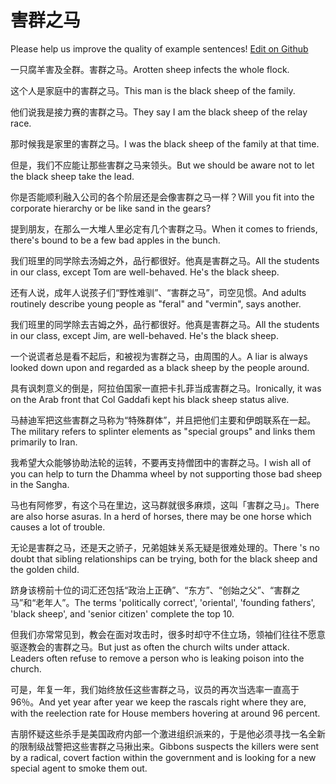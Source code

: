 # 害群之马

Please help us improve the quality of example sentences! [Edit on Github](https://github.com/jiyushe/jiyu-example-sentence-source/blob/main/chinese/haiqunzhima.md)

<p><span class="chinese">一只腐羊害及全群。害群之马。</span><span class="english">Arotten sheep infects the whole flock.</span></p>

<p><span class="chinese">这个人是家庭中的害群之马。</span><span class="english">This man is the black sheep of the family.</span></p>

<p><span class="chinese">他们说我是接力赛的害群之马。</span><span class="english">They say I am the black sheep of the relay race.</span></p>

<p><span class="chinese">那时候我是家里的害群之马。</span><span class="english">I was the black sheep of the family at that time.</span></p>

<p><span class="chinese">但是，我们不应能让那些害群之马来领头。</span><span class="english">But we should be aware not to let the black sheep take the lead.</span></p>

<p><span class="chinese">你是否能顺利融入公司的各个阶层还是会像害群之马一样？</span><span class="english">Will you fit into the corporate hierarchy or be like sand in the gears?</span></p>

<p><span class="chinese">提到朋友，在那么一大堆人里必定有几个害群之马。</span><span class="english">When it comes to friends, there's bound to be a few bad apples in the bunch.</span></p>

<p><span class="chinese">我们班里的同学除去汤姆之外，品行都很好。他真是害群之马。</span><span class="english">All the students in our class, except Tom are well-behaved. He's the black sheep.</span></p>

<p><span class="chinese">还有人说，成年人说孩子们“野性难驯”、“害群之马”，司空见惯。</span><span class="english">And adults routinely describe young people as "feral" and "vermin", says another.</span></p>

<p><span class="chinese">我们班里的同学除去吉姆之外，品行都很好。他真是害群之马。</span><span class="english">All the students in our class, except Jim, are well-behaved. He's the black sheep.</span></p>

<p><span class="chinese">一个说谎者总是看不起后，和被视为害群之马，由周围的人。</span><span class="english">A liar is always looked down upon and regarded as a black sheep by the people around.</span></p>

<p><span class="chinese">具有讽刺意义的倒是，阿拉伯国家一直把卡扎菲当成害群之马。</span><span class="english">Ironically, it was on the Arab front that Col Gaddafi kept his black sheep status alive.</span></p>

<p><span class="chinese">马赫迪军把这些害群之马称为“特殊群体”，并且把他们主要和伊朗联系在一起。</span><span class="english">The military refers to splinter elements as "special groups" and links them primarily to Iran.</span></p>

<p><span class="chinese">我希望大众能够协助法轮的运转，不要再支持僧团中的害群之马。</span><span class="english">I wish all of you can help to turn the Dhamma wheel by not supporting those bad sheep in the Sangha.</span></p>

<p><span class="chinese">马也有阿修罗，有这个马在里边，这马群就很多麻烦，这叫「害群之马」。</span><span class="english">There are also horse asuras. In a herd of horses, there may be one horse which causes a lot of trouble.</span></p>

<p><span class="chinese">无论是害群之马，还是天之骄子，兄弟姐妹关系无疑是很难处理的。</span><span class="english">There 's no doubt that sibling relationships can be trying, both for the black sheep and the golden child.</span></p>

<p><span class="chinese">跻身该榜前十位的词汇还包括“政治上正确”、“东方”、“创始之父”、“害群之马”和“老年人”。</span><span class="english">The terms 'politically correct', 'oriental', 'founding fathers', 'black sheep', and 'senior citizen' complete the top 10.</span></p>

<p><span class="chinese">但我们亦常常见到，教会在面对攻击时，很多时却守不住立场，领袖们往往不愿意驱逐教会的害群之马。</span><span class="english">But just as often the church wilts under attack. Leaders often refuse to remove a person who is leaking poison into the church.</span></p>

<p><span class="chinese">可是，年复一年，我们始终放任这些害群之马，议员的再次当选率一直高于96％。</span><span class="english">And yet year after year we keep the rascals right where they are, with the reelection rate for House members hovering at around 96 percent.</span></p>

<p><span class="chinese">吉朋怀疑这些杀手是美国政府内部一个激进组织派来的，于是他必须寻找一名全新的限制级战警把这些害群之马揪出来。</span><span class="english">Gibbons suspects the killers were sent by a radical, covert faction within the government and is looking for a new special agent to smoke them out.</span></p>

